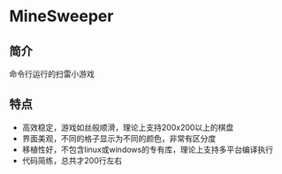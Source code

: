 # MineSweeper
## 简介
命令行运行的扫雷小游戏

## 特点
* 高效稳定，游戏如丝般顺滑，理论上支持200x200以上的棋盘  
* 界面美观，不同的格子显示为不同的颜色，非常有区分度  
* 移植性好，不包含linux或windows的专有库，理论上支持多平台编译执行  
* 代码简练，总共才200行左右

